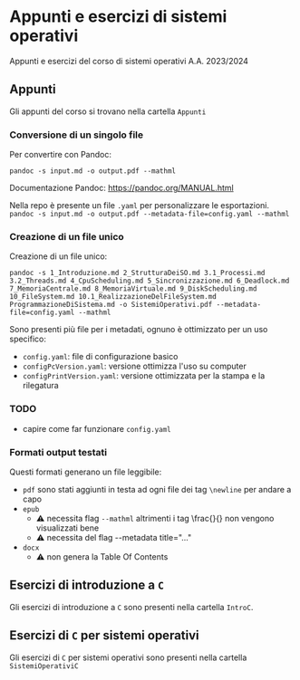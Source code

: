 # Appunti e esercizi di sistemi operativi

Appunti e esercizi del corso di sistemi operativi A.A. 2023/2024

## Appunti 

Gli appunti del corso si trovano nella cartella `Appunti`

### Conversione di un singolo file

Per convertire con Pandoc:

`pandoc -s input.md -o output.pdf --mathml`

Documentazione Pandoc: <https://pandoc.org/MANUAL.html>

Nella repo è presente un file `.yaml` per personalizzare le esportazioni.
`pandoc -s input.md -o output.pdf --metadata-file=config.yaml --mathml`

### Creazione di un file unico 

Creazione di un file unico:

`pandoc -s 1_Introduzione.md 2_StrutturaDeiSO.md 3.1_Processi.md 3.2_Threads.md 4_CpuScheduling.md 5_Sincronizzazione.md 6_Deadlock.md 7_MemoriaCentrale.md 8_MemoriaVirtuale.md 9_DiskScheduling.md 10_FileSystem.md 10.1_RealizzazioneDelFileSystem.md ProgrammazioneDiSistema.md -o SistemiOperativi.pdf --metadata-file=config.yaml --mathml`

Sono presenti più file per i metadati, ognuno è ottimizzato per un uso specifico:

- `config.yaml`: file di configurazione basico
- `configPcVersion.yaml`: versione ottimizza l'uso su computer
- `configPrintVersion.yaml`: versione ottimizzata per la stampa e la rilegatura

### TODO

- capire come far funzionare `config.yaml`

### Formati output testati

Questi formati generano un file leggibile:

- `pdf` sono stati aggiunti in testa ad ogni file dei tag `\newline` per andare a capo
- `epub` 
  - ⚠️ necessita flag `--mathml` altrimenti i tag \frac{}{} non vengono visualizzati bene
  - ⚠️ necessita del flag --metadata title="..."
- `docx` 
  - ⚠️ non genera la Table Of Contents

## Esercizi di introduzione a `C`

Gli esercizi di introduzione a `C` sono presenti nella cartella `IntroC`.

## Esercizi di `C` per sistemi operativi

Gli esercizi di `C` per sistemi operativi sono presenti nella cartella `SistemiOperativiC`